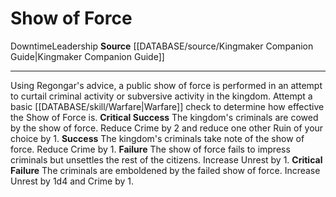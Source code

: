 ﻿---
actions: null
cost: null
element: null
frequency: null
id: '1506'
name: Show of Force
rarity: Common
requirement: null
rus_type_level: null
school: null
source: '[[DATABASE/source/Kingmaker Companion Guide|Kingmaker Companion Guide]]'
trait:
- '[[DATABASE/trait/Downtime|Downtime]]'
- '[[DATABASE/trait/Leadership|Leadership]]'
trigger: null
type: Action

---
# Show of Force

<span class="item-trait">Downtime</span><span class="item-trait">Leadership</span>
**Source** [[DATABASE/source/Kingmaker Companion Guide|Kingmaker Companion Guide]]

---
Using Regongar's advice, a public show of force is performed in an attempt to curtail criminal activity or subversive activity in the kingdom. Attempt a basic [[DATABASE/skill/Warfare|Warfare]] check to determine how effective the Show of Force is.
**Critical Success** The kingdom's criminals are cowed by the show of force. Reduce Crime by 2 and reduce one other Ruin of your choice by 1.
**Success** The kingdom's criminals take note of the show of force. Reduce Crime by 1.
**Failure** The show of force fails to impress criminals but unsettles the rest of the citizens. Increase Unrest by 1.
**Critical Failure** The criminals are emboldened by the failed show of force. Increase Unrest by 1d4 and Crime by 1.